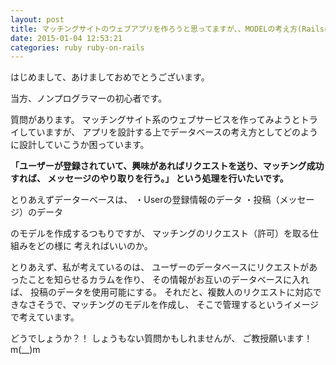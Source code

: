 ```yaml
---
layout: post
title: マッチングサイトのウェブアプリを作ろうと思ってますが、、MODELの考え方(Railsにて）
date: 2015-01-04 12:53:21
categories: ruby ruby-on-rails
---
```

<p>はじめまして、あけましておめでとうございます。 </p>

<p>当方、ノンプログラマーの初心者です。 </p>

<p>質問があります。 
マッチングサイト系のウェブサービスを作ってみようとトライしていますが、 
アプリを設計する上でデータベースの考え方としてどのように設計していこうか困っています。 </p>

<p><strong>「ユーザーが登録されていて、興味があればリクエストを送り、マッチング成功すれば、 
メッセージのやり取りを行う。」 
という処理を行いたいです。</strong> </p>

<p>とりあえずデーターベースは、 
・Userの登録情報のデータ 
・投稿（メッセージ）のデータ </p>

<p>のモデルを作成するつもりですが、 
マッチングのリクエスト（許可）を取る仕組みをどの様に 
考えればいいのか。 </p>

<p>とりあえず、私が考えているのは、 
ユーザーのデータベースにリクエストがあったことを知らせるカラムを作り、 
その情報がお互いのデータベースに入れば、 
投稿のデータを使用可能にする。 
それだと、複数人のリクエストに対応できなさそうで、マッチングのモデルを作成し、
そこで管理するというイメージで考えています。 </p>

<p>どうでしょうか？！ 
しょうもない質問かもしれませんが、 
ご教授願います！m(__)m </p>
